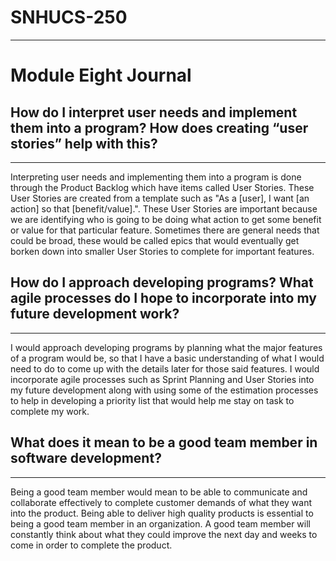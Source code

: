 # SNHUCS-250

---

# Module Eight Journal

## How do I interpret user needs and implement them into a program? How does creating “user stories” help with this?

---

Interpreting user needs and implementing them into a program is done through the Product Backlog which have items called User Stories. These User Stories are created from a template such as "As a [user], I want [an action] so that [benefit/value].". These User Stories are important because we are identifying who is going to be doing what action to get some benefit or value for that particular feature. Sometimes there are general needs that could be broad, these would be called epics that would eventually get borken down into smaller User Stories to complete for important features.

## How do I approach developing programs? What agile processes do I hope to incorporate into my future development work?

---

I would approach developing programs by planning what the major features of a program would be, so that I have a basic understanding of what I would need to do to come up with the details later for those said features. I would incorporate agile processes such as Sprint Planning and User Stories into my future development along with using some of the estimation processes to help in developing a priority list that would help me stay on task to complete my work.

## What does it mean to be a good team member in software development?

---

Being a good team member would mean to be able to communicate and collaborate effectively to complete customer demands of what they want into the product. Being able to deliver high quality products is essential to being a good team member in an organization. A good team member will constantly think about what they could improve the next day and weeks to come in order to complete the product.
